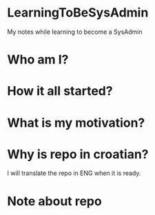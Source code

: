 # LearningToBeSysAdmin
My notes while learning to become a SysAdmin

# Who am I?

# How it all started?

# What is my motivation?

# Why is repo in croatian?
I will translate the repo in ENG when it is ready.

# Note about repo
